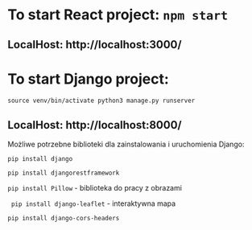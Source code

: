 # To start React project: `npm start`
## LocalHost: http://localhost:3000/
# To start Django project:
`source venv/bin/activate python3 manage.py runserver`
## LocalHost: http://localhost:8000/

Możliwe potrzebne biblioteki dla zainstalowania i uruchomienia Django:

`pip install django`

`pip install djangorestframework`

` pip install Pillow ` - biblioteka do pracy z obrazami

` pip install django-leaflet` - interaktywna mapa

`pip install django-cors-headers`
